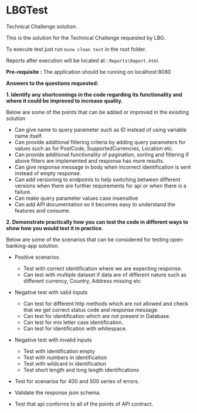 # LBGTest

Technical Challenge solution.

This is the solution for the Technical Challenge requested by LBG.

To execute test just run `mvnw clean test` in the root folder.

Reports after execution will be located at : `Reports\Report.html`

**Pre-requisite :** The application should be running on localhost:8080


**Answers to the questions requested:**

**1. Identify any shortcomings in the code regarding its functionality and where it could be improved to increase quality.**

Below are some of the points that can be added or improved in the exisiting solution
- Can give name to query parameter such as ID instead of using variable name itself.
- Can provide additional filtering criteria by adding query parameters for values such as for PostCode, SupportedCurrencies, Location etc.
- Can provide additional functionality of pagination, sorting and filtering if above filters are implemented and response has more results.
- Can give response message in body when incorrect identification is sent instead of empty response.
- Can add versioning to endpoints to help switching between different versions when there are further requirements for api or when there is a failure.
- Can make query parameter values case insensitive
- Can add API documentation so it becomes easy to understand the features and consume.

**2. Demonstrate practically how you can test the code in different ways to show how you would test it in practice.**

  Below are some of the scenarios that can be considered for testing open-banking-app solution.
  - Positive scenarios
    - Test with correct identification where we are expecting response. 
    - Can test with multiple dataset if data are of different nature such as different currency, Country, Address missing etc

- Negative test with valid inputs
  - Can test for different http methods which are not allowed and check that we get correct status code and response message.
  - Can test for identification which are not present in Database.
  - Can test for mix letter case identification.
  - Can test for identification with whitespace.

- Negative test with invalid inputs
  - Test with identification empty
  - Test with numbers in identification
  - Test with wildcard in identification
  - Test short length and long length identifications

- Test for scenarios for 400 and 500 series of errors.
- Validate the response json schema.
- Test that api conforms to all of the points of API contract.
